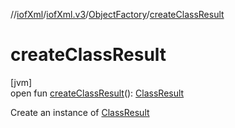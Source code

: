 //[iofXml](../../../index.md)/[iofXml.v3](../index.md)/[ObjectFactory](index.md)/[createClassResult](create-class-result.md)

# createClassResult

[jvm]\
open fun [createClassResult](create-class-result.md)(): [ClassResult](../-class-result/index.md)

Create an instance of [ClassResult](../-class-result/index.md)
